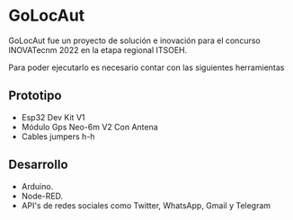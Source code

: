 # GoLocAut
GoLocAut fue un proyecto de solución e inovación para el concurso INOVATecnm 2022 en la etapa regional ITSOEH.

Para poder ejecutarlo es necesario contar con las siguientes herramientas
## Prototipo
* Esp32 Dev Kit V1
* Módulo Gps Neo-6m V2 Con Antena
* Cables jumpers h-h

## Desarrollo
* Arduino.
* Node-RED.
* API's de redes sociales como Twitter, WhatsApp, Gmail y Telegram
